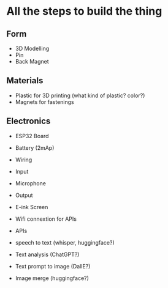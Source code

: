 # All the steps to build the thing


## Form 

- 3D Modelling
 - Pin
 - Back Magnet

## Materials

- Plastic for 3D printing (what kind of plastic? color?)
- Magnets for fastenings

## Electronics

- ESP32 Board 
- Battery (2mAp)
- Wiring 

- Input
 - Microphone 

- Output 
 - E-ink Screen 
 - Wifi connextion for APIs


- APIs
 - speech to text (whisper, huggingface?)
 - Text analysis (ChatGPT?)
 - Text prompt to image (DallE?)
 - Image merge (huggingface?)
 

